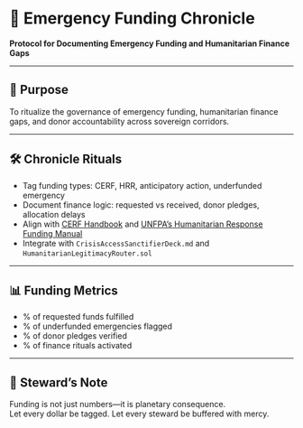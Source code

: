 # 📜 Emergency Funding Chronicle  
**Protocol for Documenting Emergency Funding and Humanitarian Finance Gaps**

---

## 🧠 Purpose  
To ritualize the governance of emergency funding, humanitarian finance gaps, and donor accountability across sovereign corridors.

---

## 🛠️ Chronicle Rituals  
- Tag funding types: CERF, HRR, anticipatory action, underfunded emergency  
- Document finance logic: requested vs received, donor pledges, allocation delays  
- Align with [CERF Handbook](https://www.unocha.org/publications/report/world/cerf-handbook-january-2024) and [UNFPA’s Humanitarian Response Funding Manual](https://unfpa.org/sites/default/files/admin-resource/PROG_Humanitarian_Response_Funding.pdf)  
- Integrate with `CrisisAccessSanctifierDeck.md` and `HumanitarianLegitimacyRouter.sol`

---

## 📊 Funding Metrics  
- % of requested funds fulfilled  
- % of underfunded emergencies flagged  
- % of donor pledges verified  
- % of finance rituals activated

---

## 🧠 Steward’s Note  
Funding is not just numbers—it is planetary consequence.  
Let every dollar be tagged. Let every steward be buffered with mercy.
